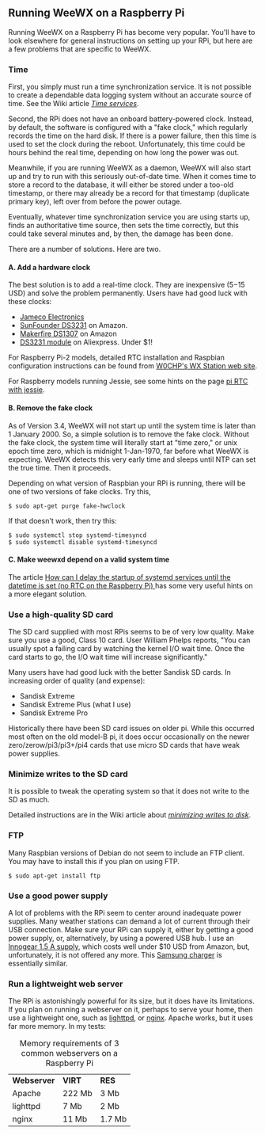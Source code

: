 ## Running WeeWX on a Raspberry Pi

Running WeeWX on a Raspberry Pi has become very popular. You'll have to look elsewhere for general instructions on setting up your RPi, but here are a few problems that are specific to WeeWX.

### Time

First, you simply must run a time synchronization service. It is not possible to create a dependable data logging system without an accurate source of time. See the Wiki article [*Time services*](Time-services).

Second, the RPi does not have an onboard battery-powered clock. Instead, by default, the software is configured with a "fake clock," which regularly records the time on the hard disk. If there is a power failure, then this time is used to set the clock during the reboot. Unfortunately, this time could be hours behind the real time, depending on how long the power was out. 

Meanwhile, if you are running WeeWX as a daemon, WeeWX will also start up and try to run with this seriously out-of-date time. When it comes time to store a record to the database, it will either be stored under a too-old timestamp, or there may already be a record for that timestamp (duplicate primary key), left over from before the power outage.

Eventually, whatever time synchronization service you are using starts up, finds an authoritative time source, then sets the time correctly, but this could take several minutes and, by then, the damage has been done.

There are a number of solutions. Here are two.

#### A. Add a hardware clock

The best solution is to add a real-time clock. They are inexpensive ($5-$15 USD) and solve the problem permanently. Users have had good luck with these clocks:

* [Jameco Electronics](http://www.jameco.com/webapp/wcs/stores/servlet/ProductDisplay?langId=-1&storeId=10001&catalogId=10001&productId=2217625&CID=AVANT)
* [SunFounder DS3231](http://www.amazon.com/SunFounder-DS3231-Precision-Raspberry-Arduino/dp/B00HF4NUSS) on Amazon.
* [Makerfire DS1307](https://www.amazon.com/dp/B00ZOXWHK4/ref=cm_sw_r_cp_awdb_t1_I4CbBbHK8NDYP) on Amazon
* [DS3231 module](https://m.aliexpress.com/item/32315883368.html) on Aliexpress. Under $1!

For Raspberry Pi-2 models, detailed RTC installation and Raspbian configuration instructions can be found from [W0CHP's WX Station web site](http://wx.w0chp.net/setup/RPi2-B_RTC.html).

For Raspberry models running Jessie, see some hints on the page [pi RTC with jessie](https://github.com/weewx/weewx/wiki/pi-RTC-with-raspbian-jessie).

#### B. Remove the fake clock

As of Version 3.4, WeeWX will not start up until the system time is later than 1 January 2000. So, a simple solution is to remove the fake clock. Without the fake clock, the system time will literally start at "time zero," or unix epoch time zero, which is midnight 1-Jan-1970, far before what WeeWX is expecting. WeeWX detects this very early time and sleeps until NTP can set the true time. Then it proceeds.

Depending on what version of Raspbian your RPi is running, there will be one of two versions of fake clocks. Try this,

~~~~~
$ sudo apt-get purge fake-hwclock
~~~~~

If that doesn't work, then try this:

~~~~~
$ sudo systemctl stop systemd-timesyncd
$ sudo systemctl disable systemd-timesyncd
~~~~~

#### C. Make weewxd depend on a valid system time

The article [How can I delay the startup of systemd services until the datetime is set (no RTC on the Raspberry Pi)
](https://raspberrypi.stackexchange.com/questions/94635/how-can-i-delay-the-startup-of-systemd-services-until-the-datetime-is-set-no-rt) has some very useful hints on a more elegant solution.


### Use a high-quality SD card

The SD card supplied with most RPis seems to be of very low quality. Make sure you use a good, Class 10 card. User William Phelps reports, "You can usually spot a failing card by watching the kernel I/O wait time. Once the card starts to go, the I/O wait time will increase significantly."

Many users have had good luck with the better Sandisk SD cards. In increasing order of quality (and expense):

* Sandisk Extreme
* Sandisk Extreme Plus (what I use)
* Sandisk Extreme Pro

Historically there have been SD card issues on older pi. While this occurred most often on the old model-B pi, it does occur occasionally on the newer zero/zerow/pi3/pi3+/pi4 cards that use micro SD cards that have weak power supplies.


### Minimize writes to the SD card

It is possible to tweak the operating system so that it does not write to the SD as much.

Detailed instructions are in the Wiki article about [*minimizing writes to disk*](https://github.com/weewx/weewx/wiki/Minimize-writes-on-SD-cards).

### FTP

Many Raspbian versions of Debian do not seem to include an FTP client. You may have to install this if you plan on using FTP.

~~~~~
$ sudo apt-get install ftp
~~~~~


### Use a good power supply

A lot of problems with the RPi seem to center around inadequate power supplies.  Many weather stations can demand a lot of current through their USB connection. Make sure your RPi can supply it, either by getting a good power supply, or, alternatively, by using a powered USB hub.  I use an [Innogear 1.5 A supply](http://www.amazon.com/gp/product/B00J3IB7A2/), which costs well under $10 USD from Amazon, but, unfortunately, it is not offered any more. This [Samsung charger](https://www.amazon.com/Samsung-Adapter-5-Feet-Charging-Cables/dp/B00CQS0S7E/ref=sr_1_1) is essentially similar.
        
### Run a lightweight web server

The RPi is astonishingly powerful for its size, but it does have its limitations. If you plan on running a webserver on it, perhaps to serve your home, then use a lightweight one, such as [lighttpd](http://www.lighttpd.net/), or [nginx](http://nginx.org/). Apache works, but it uses far more memory. In my tests:

<table style="width:50%">
<caption>Memory requirements of 3 common webservers on a Raspberry Pi</caption>
<tr>
<td><b>Webserver<b></td><td><b>VIRT</b></td><td><b>RES</b></td>
</tr>
<tr>
<td>Apache</td><td>222 Mb</td><td>3 Mb</td>
</tr>
<tr>
<td>lighttpd</td><td>7 Mb</td><td>2 Mb</td>
</tr>
<tr>
<td>nginx</td><td>11 Mb</td><td>1.7 Mb</td>
</tr>
</table>